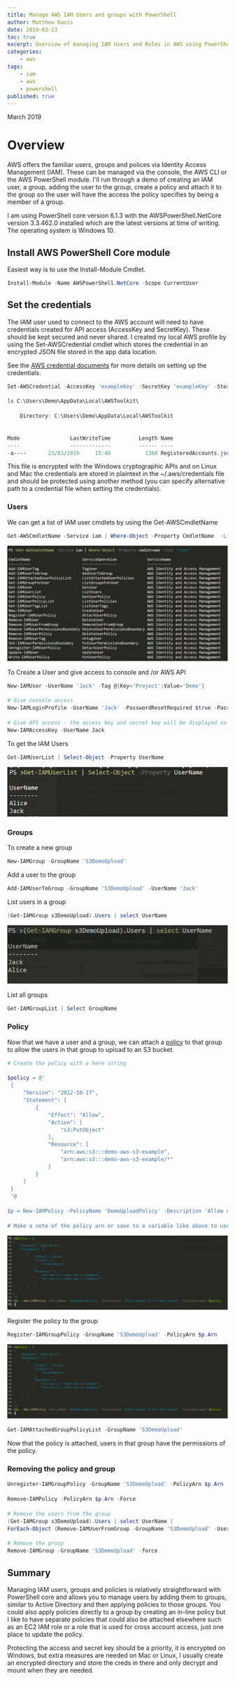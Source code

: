 ```yaml
---
title: Manage AWS IAM Users and groups with PowerShell
author: Matthew Davis
date: 2019-03-23
toc: true
excerpt: Overview of managing IAM Users and Roles in AWS using PowerShell
categories:
    - aws
tags:
    - iam
    - aws
    - powershell
published: true
---
```

March 2019

# Overview

AWS offers the familiar users, groups and polices via Identity Access Management (IAM).
These can be managed via the console, the AWS CLI or the AWS PowerShell module. I'll run through a demo of creating an IAM user, a group, adding the user to the group, create a policy and attach it to the group so the user will have the access the policy specifies by being a member of a group.

I am using PowerShell core version 6.1.3 with the AWSPowerShell.NetCore version 3.3.462.0 installed which are the latest versions at time of writing. The operating system is Windows 10.

## Install AWS PowerShell Core module

Easiest way is to use the Install-Module Cmdlet.

``` powershell
Install-Module -Name AWSPowerShell.NetCore -Scope CurrentUser
```

## Set the credentials

The IAM user used to connect to the AWS account will need to have credentials created for API access (AccessKey and SecretKey). These should be kept secured and never shared. 
I created my local AWS profile by using the Set-AWSCredential cmdlet which stores the credential in an encrypted JSON file stored in the app data location.

See the [AWS credential documents] for more details on setting up the credentials.

```powershell
Set-AWSCredential -AccessKey 'exampleKey' -SecretKey 'exampleKey' -StoreAs 'demo'

ls C:\Users\Demo\AppData\Local\AWSToolkit\

    Directory: C:\Users\Demo\AppData\Local\AWSToolkit


Mode                LastWriteTime         Length Name
----                -------------         ------ ----
-a----       23/03/2019     15:40           1360 RegisteredAccounts.json
```

This file is encrypted with the Windows cryptographic APIs and on Linux and Mac the credentials are stored in plaintext in the ~/.aws/credentials file and should be protected using another method (you can specify alternative path to a credential file when setting the credentials).

### Users

We can get a list of IAM user cmdlets by using the Get-AWSCmdletName

```powershell
Get-AWSCmdletName -Service iam | Where-Object -Property CmdletName  -Like '*user*'
```

![List of users](/images/aws-iam/aws-powershell-iam-user-cmdlets.png)

To Create a User and give access to console and /or AWS API

```powershell
New-IAMUser -UserName 'Jack' -Tag @{Key='Project';Value='Demo'}

# Give console access
New-IAMLoginProfile -UserName 'Jack' -PasswordResetRequired $true -Password (read-host)

# Give API access - the access key and secret key will be displayed so the output could be redirected to a file to securely send to the user.
New-IAMAccessKey -UserName Jack
```

To get the IAM Users

```powershell
Get-IAMUserList | Select-Object -Property UserName
```

![List of users](/images/aws-iam/get-iam-user-list.png)

### Groups

To create a new group

```powershell
New-IAMGroup -GroupName 'S3DemoUpload'
```

Add a user to the group

```powershell
Add-IAMUserToGroup -GroupName 'S3DemoUpload' -UserName 'Jack'
```

List users in a group

```powershell
(Get-IAMGroup s3DemoUpload).Users | select UserName
```

![List of users in a group](/images/aws-iam/get-iam-users-in-group.png)

List all groups

```powershell
Get-IAMGroupList | Select GroupName
```

### Policy

Now that we have a user and a group, we can attach a [policy] to that group to allow the users in that group to upload to an S3 bucket.

```powershell
# Create the policy with a here string

$policy = @'
 {
     "Version": "2012-10-17",
     "Statement": [
         {
             "Effect": "Allow",
             "Action": [
                 "s3:PutObject"
             ],
             "Resource": [
                 "arn:aws:s3:::demo-aws-s3-example",
                 "arn:aws:s3:::demo-aws-s3-example/*"
             ]
         }
     ]
 }
 '@

$p = New-IAMPolicy -PolicyName 'DemoUploadPolicy' -Description 'Allow upload to the demo bucket' -PolicyDocument $policy

# Make a note of the policy arn or save to a variable like above to use later
```

![Creating the new IAM Policy](/images/aws-iam/new-iampolicy.png)

Register the policy to the group

```powershell
Register-IAMGroupPolicy -GroupName 'S3DemoUpload' -PolicyArn $p.Arn
```

![Creating the new IAM Policy](/images/aws-iam/new-iampolicy.png)

```powershell
Get-IAMAttachedGroupPolicyList -GroupName 'S3DemoUpload'
```

Now that the policy is attached, users in that group have the permissions of the policy.

### Removing the policy and group

```powershell
Unregister-IAMGroupPolicy -GroupName 'S3DemoUpload' -PolicyArn $p.Arn

Remove-IAMPolicy -PolicyArn $p.Arn -Force

# Remove the users from the group
(Get-IAMGroup s3DemoUpload).Users | select UserName | 
ForEach-Object {Remove-IAMUserFromGroup -GroupName 'S3DemoUpload' -UserName $_.UserName -force}

# Remove the group
Remove-IAMGroup -GroupName 'S3DemoUpload' -force
```

## Summary

Managing IAM users, groups and policies is relatively straightforward with PowerShell core and allows you to manage users by adding them to groups, similar to Active Directory and then applying policies to those groups. You could also apply policies directly to a group by creating an in-line policy but I like to have separate policies that could also be attached elsewhere such as an EC2 IAM role or a role that is used for cross account access, just one place to update the policy.

Protecting the access and secret key should be a priority, it is encrypted on Windows, but extra measures are needed on Mac or Linux, I usually create an encrypted directory and store the creds in there and only decrypt and mount when they are needed.

[AWS credential documents]: https://docs.aws.amazon.com/powershell/latest/userguide/specifying-your-aws-credentials.html
[different profiles]: https://docs.aws.amazon.com/powershell/latest/userguide/specifying-your-aws-credentials.html#managing-profiles
[policy]: https://docs.aws.amazon.com/IAM/latest/UserGuide/access_policies_managed-vs-inline.html